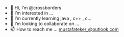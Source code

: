 - 👋 Hi, I’m @crossborders
- 👀 I’m interested in ...
- 🌱 I’m currently learning java , c++ , c...
- 💞️ I’m looking to collaborate on ...
- 📫 How to reach me ... mustafateker_@outlook.com

<!---
crossborders/crossborders is a ✨ special ✨ repository because its `README.md` (this file) appears on your GitHub profile.
You can click the Preview link to take a look at your changes.
--->
